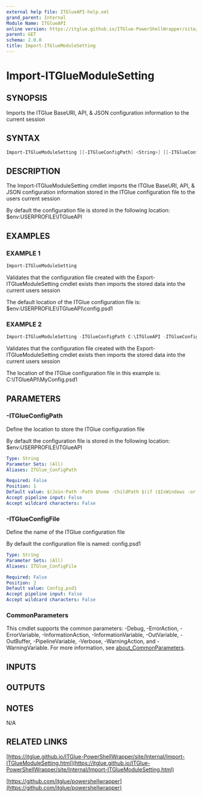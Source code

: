 ```yaml
---
external help file: ITGlueAPI-help.xml
grand_parent: Internal
Module Name: ITGlueAPI
online version: https://itglue.github.io/ITGlue-PowerShellWrapper/site/Internal/Import-ITGlueModuleSetting.html
parent: GET
schema: 2.0.0
title: Import-ITGlueModuleSetting
---
```


# Import-ITGlueModuleSetting

## SYNOPSIS
Imports the ITGlue BaseURI, API, & JSON configuration information to the current session

## SYNTAX

```powershell
Import-ITGlueModuleSetting [[-ITGlueConfigPath] <String>] [[-ITGlueConfigFile] <String>] [<CommonParameters>]
```

## DESCRIPTION
The Import-ITGlueModuleSetting cmdlet imports the ITGlue BaseURI, API, & JSON configuration
information stored in the ITGlue configuration file to the users current session

By default the configuration file is stored in the following location:
    $env:USERPROFILE\ITGlueAPI

## EXAMPLES

### EXAMPLE 1
```powershell
Import-ITGlueModuleSetting
```

Validates that the configuration file created with the Export-ITGlueModuleSetting cmdlet exists
then imports the stored data into the current users session

The default location of the ITGlue configuration file is:
    $env:USERPROFILE\ITGlueAPI\config.psd1

### EXAMPLE 2
```powershell
Import-ITGlueModuleSetting -ITGlueConfigPath C:\ITGlueAPI -ITGlueConfigFile MyConfig.psd1
```

Validates that the configuration file created with the Export-ITGlueModuleSetting cmdlet exists
then imports the stored data into the current users session

The location of the ITGlue configuration file in this example is:
    C:\ITGlueAPI\MyConfig.psd1

## PARAMETERS

### -ITGlueConfigPath
Define the location to store the ITGlue configuration file

By default the configuration file is stored in the following location:
    $env:USERPROFILE\ITGlueAPI

```yaml
Type: String
Parameter Sets: (All)
Aliases: ITGlue_ConfigPath

Required: False
Position: 1
Default value: $(Join-Path -Path $home -ChildPath $(if ($IsWindows -or $PSEdition -eq 'Desktop') {"ITGlueAPI"}else{".ITGlueAPI"}) )
Accept pipeline input: False
Accept wildcard characters: False
```

### -ITGlueConfigFile
Define the name of the ITGlue configuration file

By default the configuration file is named:
    config.psd1

```yaml
Type: String
Parameter Sets: (All)
Aliases: ITGlue_ConfigFile

Required: False
Position: 2
Default value: Config.psd1
Accept pipeline input: False
Accept wildcard characters: False
```

### CommonParameters
This cmdlet supports the common parameters: -Debug, -ErrorAction, -ErrorVariable, -InformationAction, -InformationVariable, -OutVariable, -OutBuffer, -PipelineVariable, -Verbose, -WarningAction, and -WarningVariable. For more information, see [about_CommonParameters](http://go.microsoft.com/fwlink/?LinkID=113216).

## INPUTS

## OUTPUTS

## NOTES
N/A

## RELATED LINKS

[https://itglue.github.io/ITGlue-PowerShellWrapper/site/Internal/Import-ITGlueModuleSetting.html](https://itglue.github.io/ITGlue-PowerShellWrapper/site/Internal/Import-ITGlueModuleSetting.html)

[https://github.com/itglue/powershellwrapper](https://github.com/itglue/powershellwrapper)

